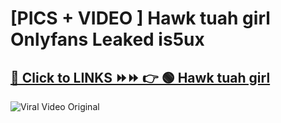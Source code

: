 
 # [PICS + VIDEO ] Hawk tuah girl Onlyfans Leaked is5ux

## <h2><a href="https://clipsfans.com/Hawk_tuah_girl&ref=git">🔗 Click to LINKS ⏩⏩ 👉 🟢 Hawk tuah girl </a></h2>

<a href="https://clipsfans.com/Hawk_tuah_girl&ref=git" rel="nofollow" data-target="animated-image.originalLink"><img src="https://i.ibb.co.com/xMMVF88/686577567.gif" alt="Viral Video Original" style="max-width: 100%; display: inline-block;" data-target="animated-image.originalImage"></a>

